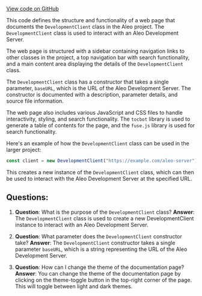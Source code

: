 [View code on GitHub](https://github.com/AleoHQ/aleo/sdk/docs/DevelopmentClient_DevelopmentClient.html)

This code defines the structure and functionality of a web page that documents the `DevelopmentClient` class in the Aleo project. The `DevelopmentClient` class is used to interact with an Aleo Development Server.

The web page is structured with a sidebar containing navigation links to other classes in the project, a top navigation bar with search functionality, and a main content area displaying the details of the `DevelopmentClient` class.

The `DevelopmentClient` class has a constructor that takes a single parameter, `baseURL`, which is the URL of the Aleo Development Server. The constructor is documented with a description, parameter details, and source file information.

The web page also includes various JavaScript and CSS files to handle interactivity, styling, and search functionality. The `tocbot` library is used to generate a table of contents for the page, and the `fuse.js` library is used for search functionality.

Here's an example of how the `DevelopmentClient` class can be used in the larger project:

```javascript
const client = new DevelopmentClient("https://example.com/aleo-server");
```

This creates a new instance of the `DevelopmentClient` class, which can then be used to interact with the Aleo Development Server at the specified URL.
## Questions: 
 1. **Question**: What is the purpose of the `DevelopmentClient` class?
   **Answer**: The `DevelopmentClient` class is used to create a new DevelopmentClient instance to interact with an Aleo Development Server.

2. **Question**: What parameter does the `DevelopmentClient` constructor take?
   **Answer**: The `DevelopmentClient` constructor takes a single parameter `baseURL`, which is a string representing the URL of the Aleo Development Server.

3. **Question**: How can I change the theme of the documentation page?
   **Answer**: You can change the theme of the documentation page by clicking on the theme-toggle button in the top-right corner of the page. This will toggle between light and dark themes.